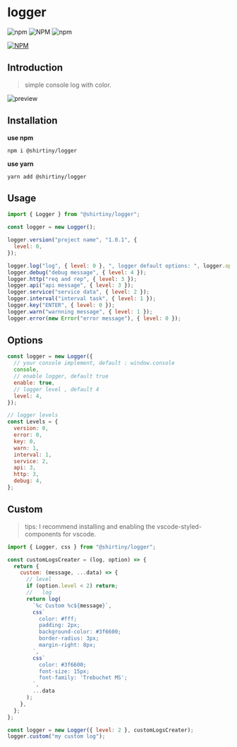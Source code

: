 # logger

![npm](https://img.shields.io/npm/v/@shirtiny/logger) ![NPM](https://img.shields.io/npm/l/@shirtiny/logger) ![npm](https://img.shields.io/npm/dt/@shirtiny/logger)

[![NPM](https://nodei.co/npm/@shirtiny/logger.png)](https://nodei.co/npm/@shirtiny/logger/)

## Introduction

> simple console log with color.

![preview](https://user-images.githubusercontent.com/49592759/107003893-72ad1d00-67c8-11eb-9d91-afa1353c221d.png)

## Installation

**use npm**

```shell
npm i @shirtiny/logger
```

 **use yarn**

```
yarn add @shirtiny/logger
```

## Usage

```js
import { Logger } from "@shirtiny/logger";

const logger = new Logger();

logger.version("project name", "1.0.1", {
  level: 0,
});

logger.log("log", { level: 0 }, ", logger default options: ", logger.option);
logger.debug("debug message", { level: 4 });
logger.http("req and rep", { level: 3 });
logger.api("api message", { level: 3 });
logger.service("service data", { level: 2 });
logger.interval("interval task", { level: 1 });
logger.key("ENTER", { level: 0 });
logger.warn("warnning message", { level: 1 });
logger.error(new Error("error message"), { level: 0 });
```

## Options

```js
const logger = new Logger({
  // your console implement, default : window.console 
  console,
  // enable logger, default true  
  enable: true,
  // logger level , default 4  
  level: 4,
});

// logger levels
const Levels = {
  version: 0,
  error: 0,
  key: 0,
  warn: 1,
  interval: 1,
  service: 2,
  api: 3,
  http: 3,
  debug: 4,
};
```

## Custom

> tips: I recommend installing and enabling the vscode-styled-components for vscode.

```js
import { Logger, css } from "@shirtiny/logger";

const customLogsCreater = (log, option) => {
  return {
    custom: (message, ...data) => {
      // level
      if (option.level < 2) return;
      //   log
      return log(
        `%c Custom %c${message}`,
        css`
          color: #fff;
          padding: 2px;
          background-color: #3f6600;
          border-radius: 3px;
          margin-right: 8px;
        `,
        css`
          color: #3f6600;
          font-size: 15px;
          font-family: 'Trebuchet MS';
        `,
        ...data
      );
    },
  };
};

const logger = new Logger({ level: 2 }, customLogsCreater);
logger.custom("my custom log");
```

